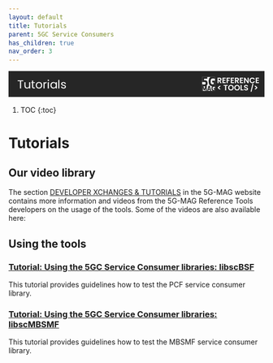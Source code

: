 ```yaml
---
layout: default
title: Tutorials
parent: 5GC Service Consumers
has_children: true
nav_order: 3
---
```

<img src="../../assets/images/Banner_Tutorials.png" /> 

1. TOC
{:toc}

# Tutorials

## Our video library
The section [DEVELOPER XCHANGES & TUTORIALS](https://www.5g-mag.com/tutorials) in the 5G-MAG website contains more information and videos from the 5G-MAG Reference Tools developers on the usage of the tools. Some of the videos are also available here:

## Using the tools

### [Tutorial: Using the 5GC Service Consumer libraries: libscBSF](./tutorials/using-libscPCF.html)

This tutorial provides guidelines how to test the PCF service consumer library.


### [Tutorial: Using the 5GC Service Consumer libraries: libscMBSMF](./tutorials/using-libscMBSMF.html)

This tutorial provides guidelines how to test the MBSMF service consumer library.
